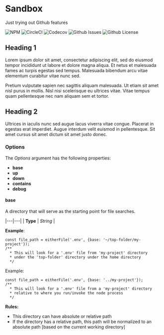 # Sandbox

Just trying out Github features

<div align="left">
<img alt="NPM" src="https://img.shields.io/npm/v/github-sandbox?style=for-the-badge"> <img alt="CircleCI" src="https://img.shields.io/circleci/build/github/foosmithco/github-sandbox?style=for-the-badge"> <img alt="Codecov" src="https://img.shields.io/codecov/c/github/foosmithco/github-sandbox?style=for-the-badge"> <img alt="Github Issues" src="https://img.shields.io/github/issues-raw/foosmithco/github-sandbox?style=for-the-badge"> <img alt="Github License" src="https://img.shields.io/github/license/foosmithco/github-sandbox?style=for-the-badge">
</div>

## Heading 1

Lorem ipsum dolor sit amet, consectetur adipiscing elit, sed do eiusmod tempor incididunt ut labore et dolore magna aliqua. Et netus et malesuada fames ac turpis egestas sed tempus. Malesuada bibendum arcu vitae elementum curabitur vitae nunc sed.

Pretium vulputate sapien nec sagittis aliquam malesuada. Ut etiam sit amet nisl purus in mollis. Nisl nisi scelerisque eu ultrices vitae. Vitae tempus quam pellentesque nec nam aliquam sem et tortor.

## Heading 2

Ultrices in iaculis nunc sed augue lacus viverra vitae congue. Placerat in egestas erat imperdiet. Augue interdum velit euismod in pellentesque. Sit amet cursus sit amet dictum sit amet justo donec.

### Options

The *Options* argument has the following properties:

- **base**
- **up**
- **down**
- **contains**
- **debug**

#### base

A directory that will serve as the starting point for file searches.

|---|---|
| **Type** | *String* |


**Example**:

```
const file_path = eitherFile('.env', {base: '~/top-folder/my-project'});
/**
  * This will look for a '.env' file from 'my-project' directory
  * under the 'top-folder' directory under the home directory
  */
```
Example:
```
const file_path = eitherFile('.env', {base: '../my-project'});
/**
  * This will look for a '.env' file from a 'my-project' directory
  * relative to where you run/invoke the node process
  */
```

**Rules:**
- This directory can have absolute or relative path
- If the directory has a relative path, this path will be normalized to an absolute path [based on the current working directory]
